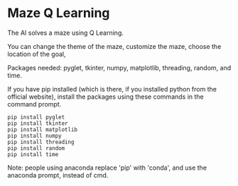 # Maze Q Learning
The AI solves a maze using Q Learning.

You can change the theme of the maze, customize the maze, choose the location of the goal, 

Packages needed: pyglet, tkinter, numpy, matplotlib, threading, random, and time.

If you have pip installed (which is there, if you installed python from the official website), install the packages using these commands in the command prompt.

    pip install pyglet
    pip install tkinter
    pip install matplotlib
    pip install numpy
    pip install threading
    pip install random
    pip install time

Note: people using anaconda replace 'pip' with 'conda', and use the anaconda prompt, instead of cmd.

